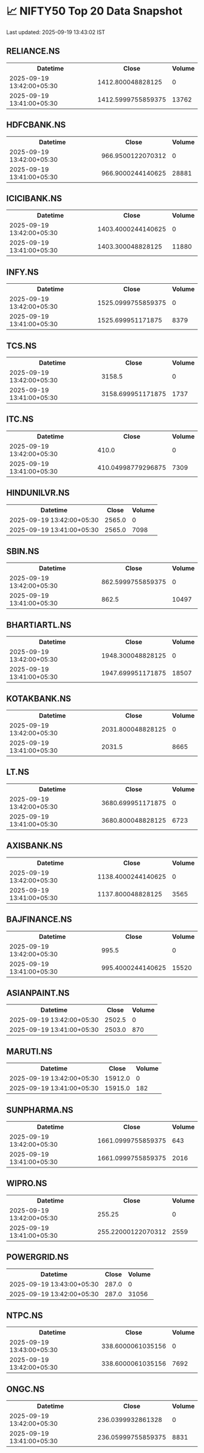 # 📈 NIFTY50 Top 20 Data Snapshot

Last updated: 2025-09-19 13:43:02 IST

## RELIANCE.NS

<table>
  <tr><th>Datetime</th><th>Close</th><th>Volume</th></tr>
  <tr><td>2025-09-19 13:42:00+05:30</td><td>1412.800048828125</td><td>0</td></tr>
  <tr><td>2025-09-19 13:41:00+05:30</td><td>1412.5999755859375</td><td>13762</td></tr>
</table>

## HDFCBANK.NS

<table>
  <tr><th>Datetime</th><th>Close</th><th>Volume</th></tr>
  <tr><td>2025-09-19 13:42:00+05:30</td><td>966.9500122070312</td><td>0</td></tr>
  <tr><td>2025-09-19 13:41:00+05:30</td><td>966.9000244140625</td><td>28881</td></tr>
</table>

## ICICIBANK.NS

<table>
  <tr><th>Datetime</th><th>Close</th><th>Volume</th></tr>
  <tr><td>2025-09-19 13:42:00+05:30</td><td>1403.4000244140625</td><td>0</td></tr>
  <tr><td>2025-09-19 13:41:00+05:30</td><td>1403.300048828125</td><td>11880</td></tr>
</table>

## INFY.NS

<table>
  <tr><th>Datetime</th><th>Close</th><th>Volume</th></tr>
  <tr><td>2025-09-19 13:42:00+05:30</td><td>1525.0999755859375</td><td>0</td></tr>
  <tr><td>2025-09-19 13:41:00+05:30</td><td>1525.699951171875</td><td>8379</td></tr>
</table>

## TCS.NS

<table>
  <tr><th>Datetime</th><th>Close</th><th>Volume</th></tr>
  <tr><td>2025-09-19 13:42:00+05:30</td><td>3158.5</td><td>0</td></tr>
  <tr><td>2025-09-19 13:41:00+05:30</td><td>3158.699951171875</td><td>1737</td></tr>
</table>

## ITC.NS

<table>
  <tr><th>Datetime</th><th>Close</th><th>Volume</th></tr>
  <tr><td>2025-09-19 13:42:00+05:30</td><td>410.0</td><td>0</td></tr>
  <tr><td>2025-09-19 13:41:00+05:30</td><td>410.04998779296875</td><td>7309</td></tr>
</table>

## HINDUNILVR.NS

<table>
  <tr><th>Datetime</th><th>Close</th><th>Volume</th></tr>
  <tr><td>2025-09-19 13:42:00+05:30</td><td>2565.0</td><td>0</td></tr>
  <tr><td>2025-09-19 13:41:00+05:30</td><td>2565.0</td><td>7098</td></tr>
</table>

## SBIN.NS

<table>
  <tr><th>Datetime</th><th>Close</th><th>Volume</th></tr>
  <tr><td>2025-09-19 13:42:00+05:30</td><td>862.5999755859375</td><td>0</td></tr>
  <tr><td>2025-09-19 13:41:00+05:30</td><td>862.5</td><td>10497</td></tr>
</table>

## BHARTIARTL.NS

<table>
  <tr><th>Datetime</th><th>Close</th><th>Volume</th></tr>
  <tr><td>2025-09-19 13:42:00+05:30</td><td>1948.300048828125</td><td>0</td></tr>
  <tr><td>2025-09-19 13:41:00+05:30</td><td>1947.699951171875</td><td>18507</td></tr>
</table>

## KOTAKBANK.NS

<table>
  <tr><th>Datetime</th><th>Close</th><th>Volume</th></tr>
  <tr><td>2025-09-19 13:42:00+05:30</td><td>2031.800048828125</td><td>0</td></tr>
  <tr><td>2025-09-19 13:41:00+05:30</td><td>2031.5</td><td>8665</td></tr>
</table>

## LT.NS

<table>
  <tr><th>Datetime</th><th>Close</th><th>Volume</th></tr>
  <tr><td>2025-09-19 13:42:00+05:30</td><td>3680.699951171875</td><td>0</td></tr>
  <tr><td>2025-09-19 13:41:00+05:30</td><td>3680.800048828125</td><td>6723</td></tr>
</table>

## AXISBANK.NS

<table>
  <tr><th>Datetime</th><th>Close</th><th>Volume</th></tr>
  <tr><td>2025-09-19 13:42:00+05:30</td><td>1138.4000244140625</td><td>0</td></tr>
  <tr><td>2025-09-19 13:41:00+05:30</td><td>1137.800048828125</td><td>3565</td></tr>
</table>

## BAJFINANCE.NS

<table>
  <tr><th>Datetime</th><th>Close</th><th>Volume</th></tr>
  <tr><td>2025-09-19 13:42:00+05:30</td><td>995.5</td><td>0</td></tr>
  <tr><td>2025-09-19 13:41:00+05:30</td><td>995.4000244140625</td><td>15520</td></tr>
</table>

## ASIANPAINT.NS

<table>
  <tr><th>Datetime</th><th>Close</th><th>Volume</th></tr>
  <tr><td>2025-09-19 13:42:00+05:30</td><td>2502.5</td><td>0</td></tr>
  <tr><td>2025-09-19 13:41:00+05:30</td><td>2503.0</td><td>870</td></tr>
</table>

## MARUTI.NS

<table>
  <tr><th>Datetime</th><th>Close</th><th>Volume</th></tr>
  <tr><td>2025-09-19 13:42:00+05:30</td><td>15912.0</td><td>0</td></tr>
  <tr><td>2025-09-19 13:41:00+05:30</td><td>15915.0</td><td>182</td></tr>
</table>

## SUNPHARMA.NS

<table>
  <tr><th>Datetime</th><th>Close</th><th>Volume</th></tr>
  <tr><td>2025-09-19 13:42:00+05:30</td><td>1661.0999755859375</td><td>643</td></tr>
  <tr><td>2025-09-19 13:41:00+05:30</td><td>1661.0999755859375</td><td>2016</td></tr>
</table>

## WIPRO.NS

<table>
  <tr><th>Datetime</th><th>Close</th><th>Volume</th></tr>
  <tr><td>2025-09-19 13:42:00+05:30</td><td>255.25</td><td>0</td></tr>
  <tr><td>2025-09-19 13:41:00+05:30</td><td>255.22000122070312</td><td>2559</td></tr>
</table>

## POWERGRID.NS

<table>
  <tr><th>Datetime</th><th>Close</th><th>Volume</th></tr>
  <tr><td>2025-09-19 13:43:00+05:30</td><td>287.0</td><td>0</td></tr>
  <tr><td>2025-09-19 13:42:00+05:30</td><td>287.0</td><td>31056</td></tr>
</table>

## NTPC.NS

<table>
  <tr><th>Datetime</th><th>Close</th><th>Volume</th></tr>
  <tr><td>2025-09-19 13:43:00+05:30</td><td>338.6000061035156</td><td>0</td></tr>
  <tr><td>2025-09-19 13:42:00+05:30</td><td>338.6000061035156</td><td>7692</td></tr>
</table>

## ONGC.NS

<table>
  <tr><th>Datetime</th><th>Close</th><th>Volume</th></tr>
  <tr><td>2025-09-19 13:42:00+05:30</td><td>236.0399932861328</td><td>0</td></tr>
  <tr><td>2025-09-19 13:41:00+05:30</td><td>236.05999755859375</td><td>8831</td></tr>
</table>

